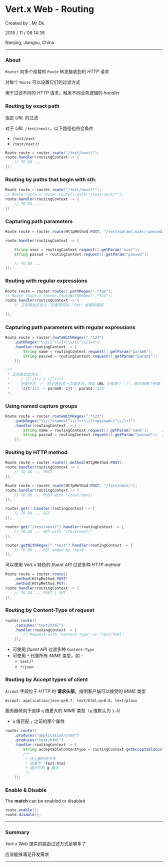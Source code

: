 # Vert.x Web - Routing

Created by : Mr Dk.

2018 / 11 / 08 14:38

Nanjing, Jiangsu, China

---

### About

`Router` 向多个挂载的 `Route` 转发接收到的 _HTTP_ 请求

对每个 `Route` 可以设置它们的过滤方式

用于过滤不同的 _HTTP_ 请求，触发不同业务逻辑的 _handler_

### Routing by exact path

指定 _URL_ 的过滤

对于 _URL_ `/test/next/`，以下路径也符合条件

* `/test/next`
* `/test/next//`

```java
Route route = router.route("/test/next/");
route.handler(routingContext -> {
    // TO DO ...
});
```

### Routing by paths that begin with sth.

```java
Route route = router.route("/test/next/*");
// Route route = router.route().path("/test/next/*");
route.handler(routingContext -> {
    // TO DO ...
})
```

### Capturing path parameters

```java
Route route = router.route(HttpMethod.POST, "/test/param/:user/:passwd/");

route.handler(routingContext -> {

    String user = routingContext.request().getParam("user");
    String passwd = routingContext.request().getParam("passwd");

    // TO DO ...
});
```

### Routing with regular expressions

```java
Route route = router.route().pathRegex(".*foo");
// Route route = router.routeWithRegex(".*foo");
route.handler(routingContext -> {
    // 正则表达式含义：匹配任何以 'foo' 结尾的路径
    
});
```

### Capturing path parameters with regular expressions

```java
Route route = router.routeWithRegex(".*123")
    .pathRegex("\\/([^\\/]+)\\/([^\\/]+)")
    .handler(routingContext -> {
        String name = routingContext.request().getParam("param0");
        String passwd = routingContext.request().getParam("param1");
    });

/**
 * 正则表达式含义：
 *     / ([^/]+) / ([^/]+)
 *     匹配不含 '/' 的子表达式一次或多次，保证 URL 只有两个 '/'，即只有两个参数
 *     /zjt/123 -> param0:'zjt'; param1:'123'
 */
```

### Using named capture groups

```java
Route route = router.routeWithRegex(".*123")
    .pathRegex("\\/(?<name>[^\\/]+)\\/(?<passwd>[^\\/]+)")
    .handler(routingContext -> {
        String name = routingContext.request().getParam("name");      // "param0"
        String passwd = routingContext.request().getParam("passwd");  // "param1"
    });
```

### Routing by HTTP method

```java
Route route = router.route().method(HttpMethod.POST);
route.handler(routingContext -> {
    // TO DO ... POST
});
```

```java
Route route = router.route(HttpMethod.POST, "/test/next/");
route.handler(routingContext -> {
    // TO DO ... POST with "/test/next/"
});
```

```java
router.get().handler(routingContext -> {
    // TO DO ... GET
});

router.get("/test/next/").handler(routingContext -> {
    // TO DO ... GET with "/test/next/"
});

router.getWithRegex(".*next").handler(routingContext -> {
	// TO DO ... GET ended by "next"
});
```

可以使用 _Vert.x_ 特色的 _fluent API_ 过滤多种 _HTTP method_

```java
Route route = router.route()
    .method(HttpMethod.POST)
    .method(HttpMethod.PUT);
route.handler(routingContext -> {
    // TO DO ... POST | PUT
});
```

### Routing by Content-Type of request

```java
router.route()
    .consumes("text/html")
    .handler(routingContext -> {
        // Request with "Content-Type" == "text/html"
    });
```

* 可使用 _fluent API_ 过滤多种 `Content-Type`
* 可使用 `*` 代替所有 _MIME_ 类型，如 - 
  * `text/*`
  * `*/json`

### Routing by Accept types of client

`Accept` 字段位于 _HTTP_ 的 __请求头部__，指明客户端可以接受的 _MIME_ 类型

```html
Accept: application/json;q=0.7, text/html;q=0.8, text/plain
```

服务器倾向于选择 `q` 值更大的 _MIME_ 类型（`q` 值默认为 `1.0`）

* `q` 值匹配 `;` 之前的那个属性

```java
router.route()
    .produces("application/json")
    .produces("text/html")
    .handler(routingContext -> {
        String acceptableContentType = routingContext.getAcceptableContentType();
        /**
         * 在上面的例子中
         * 结果为 "text/html" 
         * 因为它的 q 最大
         */
    });
```

### Enable & Disable

The __match__ can be enabled or disabled

```java
route.enable();
route.disable();
```

---

### Summary

_Vert.x Web_ 提供的路由过滤方式足够多了

应该能够满足开发需求

---


